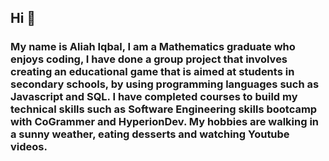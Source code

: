 ## Hi 👋

### My name is Aliah Iqbal, I am a Mathematics graduate who enjoys coding, I have done a group project that involves creating an educational game that is aimed at students in secondary schools, by using programming languages such as Javascript and SQL. I have completed courses to build my technical skills such as Software Engineering skills bootcamp with CoGrammer and HyperionDev. My hobbies are walking in a sunny weather, eating desserts and watching Youtube videos. 
###
